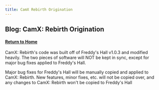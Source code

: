 ```yaml
---
title: CamX Rebirth Origination
---
```


## Blog: CamX: Rebirth Origination

#### [Return to Home](https://psychon-dev-studios.github.io/software/)

CamX: Rebirth's code was built off of Freddy's Hall v1.0.3 and modified heavily. The two pieces of software will NOT be kept in sync, except for major bug fixes applied to Freddy's Hall.

Major bug fixes for Freddy's Hall will be manually copied and applied to CamX: Rebirth. New features, minor fixes, etc. will not be copied over, and any changes to CamX: Rebirth won't be copied to Freddy's Hall

